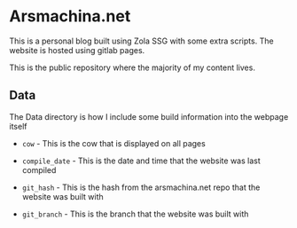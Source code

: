 # Arsmachina.net

This is a personal blog built using Zola SSG with some extra scripts. The website is hosted using gitlab pages.

This is the public repository where the majority of my content lives.

## Data

The Data directory is how I include some build information into the webpage itself

- `cow` - This is the cow that is displayed on all pages

- `compile_date` - This is the date and time that the website was last compiled

- `git_hash` - This is the hash from the arsmachina.net repo that the website was built with

- `git_branch` - This is the branch that the website was built with
